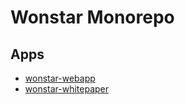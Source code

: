 # Wonstar Monorepo

## Apps

- [wonstar-webapp](https://github.com/sakimyto/Wonstar/tree/main/packages/wonstar-webapp)
- [wonstar-whitepaper](https://github.com/sakimyto/Wonstar/tree/main/packages/wonstar-whitepaper)
